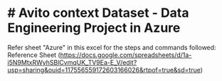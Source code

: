 # # **Avito context Dataset - Data Engineering Project in Azure**

Refer sheet "Azure" in this excel for the steps and commands followed:
Reference Sheet (https://docs.google.com/spreadsheets/d/1a-i5N9MtxRWyhSBlCvmqUK_TV9Ea-E_V/edit?usp=sharing&ouid=117556559172603166026&rtpof=true&sd=true)

